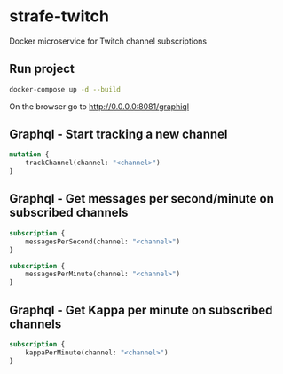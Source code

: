 # strafe-twitch

Docker microservice for Twitch channel subscriptions

## Run project

```bash
docker-compose up -d --build
```

On the browser go to http://0.0.0.0:8081/graphiql

## Graphql - Start tracking a new channel

```graphql
mutation {
	trackChannel(channel: "<channel>")
}
```

## Graphql - Get messages per second/minute on subscribed channels

```graphql
subscription {
	messagesPerSecond(channel: "<channel>")
}

subscription {
	messagesPerMinute(channel: "<channel>")
}
```


## Graphql - Get Kappa per minute on subscribed channels

```graphql
subscription {
	kappaPerMinute(channel: "<channel>")
}
```
